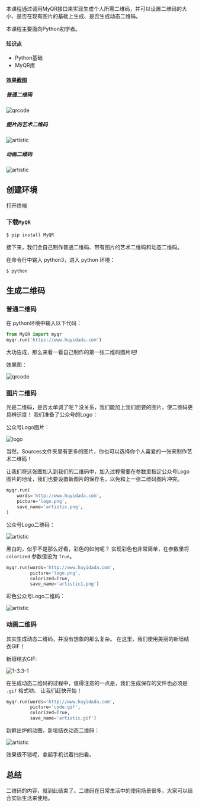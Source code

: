 本课程通过调用MyQR接口来实现生成个人所需二维码，并可以设置二维码的大小、是否在现有图片的基础上生成、是否生成动态二维码。

本课程主要面向Python初学者。

#### 知识点

- Python基础
- MyQR库

#### 效果截图

##### 普通二维码

![qrcode](/Users/huyida/OneDrive/USERPRO/Python/mrcode/qrcode.png)

##### 图片的艺术二维码

![artistic](/Users/huyida/OneDrive/USERPRO/Python/mrcode/artistic1.png)

##### 动画二维码

![artistic](/Users/huyida/OneDrive/USERPRO/Python/mrcode/artistic.gif)

## 创建环境

打开终端

### 下载`MyQR`

```sh
$ pip install MyQR
```

接下来，我们会自己制作普通二维码、带有图片的艺术二维码和动态二维码。

在命令行中输入 python3，进入 python 环境：

```
$ python
```

## 生成二维码

### 普通二维码

在 python环境中输入以下代码：

```python
from MyQR import myqr
myqr.run('https://www.huyidada.com')
```

大功告成，那么来看一看自己制作的第一张二维码图片吧!

效果图：

![qrcode](/Users/huyida/OneDrive/USERPRO/Python/mrcode/qrcode.png)

### 图片二维码

光是二维码，是否太单调了呢？没关系，我们能加上我们想要的图片，使二维码更具辨识度！ 我们准备了公众号的Logo：

公众号Logo图片：

![logo](/Users/huyida/OneDrive/USERPRO/Python/mrcode/logo.png)

当然，Sources文件夹里有更多的图片，你也可以选择你个人喜爱的一张来制作艺术二维码！

让我们将这张图加入到我们的二维码中，加入过程需要在参数里指定公众号Logo图片的地址，我们也要设置新图片的保存名，以免和上一张二维码图片冲突。

```python
myqr.run(
    words='http://www.huyidada.com',
    picture='logo.png',
    save_name='artistic.png',
)
```

公众号Logo二维码：

![artistic](/Users/huyida/OneDrive/USERPRO/Python/mrcode/artistic.png)

黑白的，似乎不是那么好看，彩色的如何呢？ 实现彩色也非常简单，在参数里将 `colorized` 参数值设为 `True`。

```python
myqr.run(words='http://www.huyidada.com',
         picture='logo.png',
         colorized=True,
         save_name='artistic1.png')
```

彩色公众号Logo二维码：

![artistic](/Users/huyida/OneDrive/USERPRO/Python/mrcode/artistic1.png)

### 动画二维码

其实生成动态二维码，并没有想象的那么复杂。 在这里，我们使用美丽的新垣结衣GIF！

新垣结衣GIF:

![1-3.3-1](https://doc.shiyanlou.com/document-uid731737labid7103timestamp1530003207033.png)

在生成动态二维码的过程中，值得注意的一点是，我们生成保存的文件也必须是` .gif` 格式哟。 让我们赶快开始！

```python
myqr.run(words='http://www.huyidada.com',
         picture='code.gif',
         colorized=True,
         save_name='artistic.gif')
```

新鲜出炉的动图，新垣结衣动态二维码：

![artistic](/Users/huyida/OneDrive/USERPRO/Python/mrcode/artistic.gif)

效果很不错呢，拿起手机试着扫扫看。

## 总结

二维码的内容，就到此结束了。二维码在日常生活中的使用场景很多，大家可以结合实际生活来使用。
